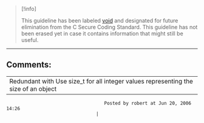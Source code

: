 > [!info]  
>
> This guideline has been labeled [void](https://wiki.sei.cmu.edu//confluence/label/seccode/void) and designated for future elimination from the C Secure Coding Standard. This guideline has not been erased yet in case it contains information that might still be useful.

------------------------------------------------------------------------
[](https://www.securecoding.cert.org/confluence/display/seccode/VOID+Use+expression+containing+sizeof+operator+to+calculate+the+length+of+an+array?showChildren=false&showComments=false) [](https://www.securecoding.cert.org/confluence/display/seccode/99.+The+Void?showChildren=false&showComments=false) [](https://www.securecoding.cert.org/confluence/pages/viewpage.action?pageId=2130179)
## Comments:

|  |
| ----|
| Redundant with Use size_t for all integer values representing the size of an object
                                        Posted by robert at Jun 20, 2006 14:26
                                     |

